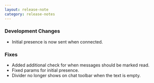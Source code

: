 ```yaml
---
layout: release-note
category: release-notes
---
```


### Development Changes

- Initial presence is now sent when connected.

### Fixes

- Added additional check for when messages should be marked read.
- Fixed params for initial presence.
- Divider no longer shows on chat toolbar when the text is empty.
